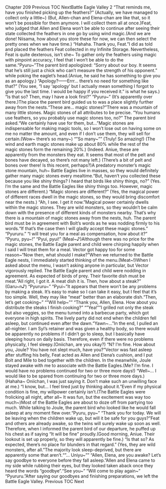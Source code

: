 Chapter 209 Previous TOC NextBattle Eagle Valley 2 “That reminds me, have you finished picking up the feathers?” (Actually, we have managed to collect only a little~) (But, Allen-chan and Elena-chan are like that, so it won’t be possible for them anymore. I will collect them all at once.)Feat, who judged that Allen and Elena won’t be able to continue after seeing their state collected the feathers in one go by using wind magic.(And we are done! Niisama, how about you store these for now, we can then select the pretty ones when we have time.) “Hahaha. Thank you, Feat.”I did as told and placed the feathers Feat collected in my Infinite Storage. Nevertheless, Feat is quite dexterous, isn’t she~ To gather only the feathers using magic with pinpoint accuracy, I feel that I won’t be able to do the same.“Pyuru~”The parent bird apologized: “Sorry about our boy. It seems that he’s still just a chick who can’t measure the strength of his opponent.” while poking the eaglet’s head.(Aniue, he said he has something to give you as an apology.) “Apology?——Errr… there’s no need for something like that?” (You see, “I say ‘apology’ but I actually mean something I forgot to give you the last time. I would be happy if you received it.” is what he says.) “Is that so? Then, may I have a look first?” “Pyuru~” (It’s apparently over there.)The place the parent bird guided us to was a place slightly further away from the nests.“These are… magic stones?”There was a mountain of many little stones. Magic stones of all attributes to be precise. “You humans use feathers, so you probably use magic stones too, no?” The parent bird asked.“We certainly have use for them, but…”Magic stones are indispensable for making magic tools, so I won’t lose out on having some on me no matter the amount, and even if I don’t use them, they will sell for certain.(Wow~ there’s so many~) “”So many~”” (Truly! So amazing!) (The wind and earth magic stones make up about 80% while the rest of the magic stones form the remaining 20%.) (Indeed. Aniue, these are apparently from the monsters they eat. It seems that most of the pelt and bones have decayed, so there’s not many left.) (There’s a bit of pelt and bones over there! Is this recent, perhaps?)A predatory monster’s magic stone mountain, huh~ Battle Eagles live in masses, so they would definitely gather many magic stones every mealtime.“But, haven’t you collected these because you like shiny things? I heard that birds like shiny things, no?” (Yes. I’m the same and the Battle Eagles like shiny things too. However, magic stones are different.) “Magic stones are different?” (Yes, the magical power of different races dwell in the magic stones, so they would bring discomfort near the nests.) “Ah, I see. I get it now.”Magical power certainly dwells within the magic stones. They are wild monsters, so they wouldn’t be calm down with the presence of different kinds of monsters nearby. That’s why there is a mountain of magic stones away from the nests, huh. The parent bird must be in agreement with Bolt’s words as he was nodding firmly to his words.“If that’s the case then I will gladly accept these magic stones.” “Pyururu.” “I will treat you for a meal as compensation, how about it?” “Pyuru, pyu~!” “Pyui, pyui!” (Meal~♪)Although there was no price for the magic stones, the Battle Eagle parent and child were chirping happily when I said I will treat them for a meal. Vector got happy too for some reason~“Now then, what should I make?”When we returned to the Battle Eagle nests, I immediately started thinking of the menu.(Meat~!)When I asked about the menu, I wasn’t asking anyone in particular, but Vector vigorously replied. The Battle Eagle parent and child were nodding in agreement. As expected of birds of prey. Their favorite dish must be meat.“All right, I got it. A meat dish it is. Then, how about a steak?” (Garu~n♪) “Pyururu~” “Pyui~”It appears that there won’t be any problems by making a steak. It’s easy to make so I can take it easy, but I feel that it’s too simple. Well, they may like “meat” better than an elaborate dish.“Then, let’s get cooking~” “”Will help~”” “Thank you, Allen, Elena. How about you distribute the steaks I finish cooking?” “”Yea!””I grilled not only the steak but also veggies, so the menu turned into a barbecue party, which got everyone in high spirits. The lively party did not end when the children fell asleep, but continued even after the dawn.“Yawn~…”In the end, I pulled an all-nighter. I am Syl’s retainer and was given a healthy body, so there would be apparently no problems if I didn’t go to sleep, but I basically have sleeping hours on daily basis. Therefore, even if there were no problems physically, I feel sleepy.(Oniichan, are you okay?) “N? I’m fine. How about you, Joule? You have not slept much, have you?”Vector was fast asleep after stuffing his belly, Feat acted as Allen and Elena’s cushion, and I put Bolt and Mile to bed together with the children. In the meanwhile, Joule stayed awake with me to associate with the Battle Eagles.(Me? I’m fine. I would have no problems continued for two or three more days!) “Well~… I would like to be spared from continuing for two or three more days.) (Hahaha~ Oniichan, I was just saying it. Don’t make such an unwilling face at me.) “I know, but… I feel tired just by thinking about it.”Even if my physical condition is fine, my willpower certainly isn’t.(The Battle Eagles were frolicking all night, after all~ It was fun, but the excitement was way too much~)Most of the Battle Eagles are about to doze off from partying too much. While talking to Joule, the parent bird who looked like he would fall asleep at any moment flew over.“Pyuru, pyu~” “Thank you for today. We will be leaving when the children wake up, but will it be safe for you guys?”Feat and others are already awake, so the twins will surely wake up soon as well. Therefore, when I informed the parent bird of our departure, he puffed up his chest as if saying “It will be fine” proudly.(Good morning, Aniue. Their lookout is set up properly, so they will apparently be fine.) “Is that so? As expected, there’s no place for blunders in that regard.” (Yes, they are wild monsters, after all.”The majority look sleep-deprived, but there are apparently some that aren’t.“”… Uniyu~”” “Allen, Elena, are you awake? Let’s say goodbye to everyone before they fall asleep.”Allen and Elena came to my side while rubbing their eyes, but they looked taken aback once they heard the words “goodbye”.“See you~” “Will come to play again~” “Pyururu.”After saying our goodbyes and finishing preparations, we left the Battle Eagle Valley. Previous TOC Next